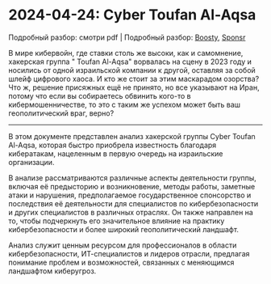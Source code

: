 # 2024-04-24: Cyber Toufan Al-Aqsa

Подробный разбор: смотри pdf | Подробный разбор: [Boosty](https://boosty.to/chronicles_security/posts/ce129a24-5d12-4b74-aa8f-0f1d10d0cad2), [Sponsr](https://sponsr.ru/chronicles_security/54452/Cyber_Toufan_AlAqsa/)

В мире кибервойн, где ставки столь же высоки, как и самомнение, хакерская группа " Toufan Al-Aqsa" ворвалась на сцену в 2023 году и носились от одной израильской компании к другой, оставляя за собой шлейф цифрового хаоса. И кто же стоит за этим маскарадом озорства? Что ж, решение присяжных ещё не принято, но все указывают на Иран, потому что если вы собираетесь обвинить кого-то в кибермошенничестве, то это с таким же успехом может быть ваш геополитический враг, верно?

-------

В этом документе представлен анализ хакерской группы Cyber Toufan Al-Aqsa, которая быстро приобрела известность благодаря кибератакам, нацеленным в первую очередь на израильские организации. 

В анализе рассматриваются различные аспекты деятельности группы, включая её предысторию и возникновение, методы работы, заметные атаки и нарушения, предполагаемое государственное спонсорство и последствия её деятельности для специалистов по кибербезопасности и других специалистов в различных отраслях. Он также направлен на то, чтобы подчеркнуть его значительное влияние на практику кибербезопасности и более широкий геополитический ландшафт. 

Анализ служит ценным ресурсом для профессионалов в области кибербезопасности, ИТ-специалистов и лидеров отрасли, предлагая понимание проблем и возможностей, связанных с меняющимся ландшафтом киберугроз.

